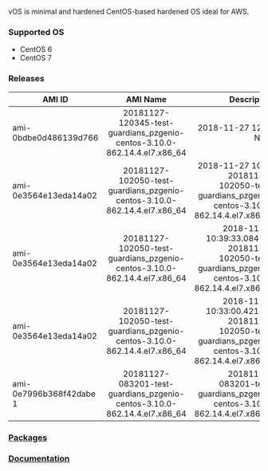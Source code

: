 vOS is minimal and hardened CentOS-based hardened OS ideal for AWS.

### Supported OS
- CentOS 6
- CentOS 7

### Releases
| AMI ID | AMI Name | Description |
| ------------- |:-------------:| -----:|
| ami-0bdbe0d486139d766 | 20181127-120345-test-guardians_pzgenio-centos-3.10.0-862.14.4.el7.x86_64 | 2018-11-27 12:12 None |
| ami-0e3564e13eda14a02 | 20181127-102050-test-guardians_pzgenio-centos-3.10.0-862.14.4.el7.x86_64 | 2018-11-27 10:53 20181127-102050-test-guardians_pzgenio-centos-3.10.0-862.14.4.el7.x86_64 |
| ami-0e3564e13eda14a02 | 20181127-102050-test-guardians_pzgenio-centos-3.10.0-862.14.4.el7.x86_64 | 2018-11-27 10:39:33.084597 20181127-102050-test-guardians_pzgenio-centos-3.10.0-862.14.4.el7.x86_64 |
| ami-0e3564e13eda14a02 | 20181127-102050-test-guardians_pzgenio-centos-3.10.0-862.14.4.el7.x86_64 | 2018-11-27 10:33:00.421430 20181127-102050-test-guardians_pzgenio-centos-3.10.0-862.14.4.el7.x86_64
| ami-0e7996b368f42dabe 1 | 20181127-083201-test-guardians_pzgenio-centos-3.10.0-862.14.4.el7.x86_64 | 20181127-083201-test-guardians_pzgenio-centos-3.10.0-862.14.4.el7.x86_64

### [Packages](https://github.com/VoyagerInnovations/hardened1-packages/blob/master/packages.txt)
### [Documentation](vos-documentation.md)
